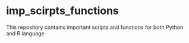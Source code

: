 # imp_scirpts_functions
This repository contains important scripts and functions for both Python and R language
